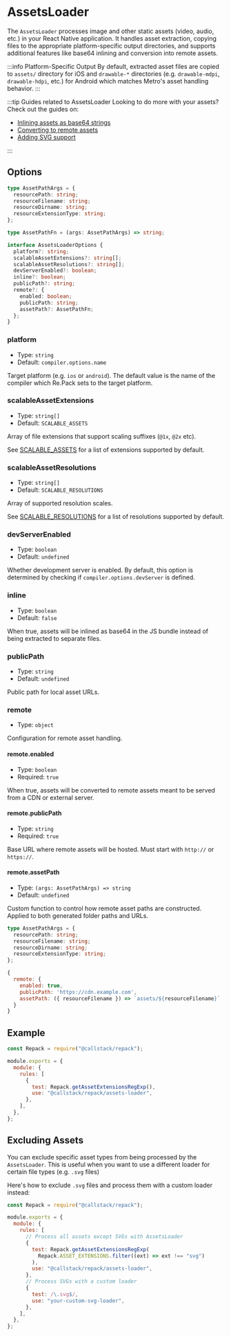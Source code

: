 # AssetsLoader

The `AssetsLoader` processes image and other static assets (video, audio, etc.) in your React Native application. It handles asset extraction, copying files to the appropriate platform-specific output directories, and supports additional features like base64 inlining and conversion into remote assets.

:::info Platform-Specific Output
By default, extracted asset files are copied to `assets/` directory for iOS and `drawable-*` directories (e.g. `drawable-mdpi`, `drawable-hdpi`, etc.) for Android which matches Metro's asset handling behavior.
:::

:::tip Guides related to AssetsLoader
Looking to do more with your assets? Check out the guides on:

- [Inlining assets as base64 strings](../guides/inline-assets)
- [Converting to remote assets](../guides/remote-assets)
- [Adding SVG support](../guides/svg)

:::

## Options

```ts
type AssetPathArgs = {
  resourcePath: string;
  resourceFilename: string;
  resourceDirname: string;
  resourceExtensionType: string;
};

type AssetPathFn = (args: AssetPathArgs) => string;

interface AssetsLoaderOptions {
  platform?: string;
  scalableAssetExtensions?: string[];
  scalableAssetResolutions?: string[];
  devServerEnabled?: boolean;
  inline?: boolean;
  publicPath?: string;
  remote?: {
    enabled: boolean;
    publicPath: string;
    assetPath?: AssetPathFn;
  };
}
```

### platform

- Type: `string`
- Default: `compiler.options.name`

Target platform (e.g. `ios` or `android`). The default value is the name of the compiler which Re.Pack sets to the target platform.

### scalableAssetExtensions

- Type: `string[]`
- Default: `SCALABLE_ASSETS`

Array of file extensions that support scaling suffixes (`@1x`, `@2x` etc).

See [SCALABLE_ASSETS](/api/utils/constants#scalable_assets) for a list of extensions supported by default.

### scalableAssetResolutions

- Type: `string[]`
- Default: `SCALABLE_RESOLUTIONS`

Array of supported resolution scales.

See [SCALABLE_RESOLUTIONS](/api/utils/constants#scalable_resolutions) for a list of resolutions supported by default.

### devServerEnabled

- Type: `boolean`
- Default: `undefined`

Whether development server is enabled. By default, this option is determined by checking if `compiler.options.devServer` is defined.

### inline

- Type: `boolean`
- Default: `false`

When true, assets will be inlined as base64 in the JS bundle instead of being extracted to separate files.

### publicPath

- Type: `string`
- Default: `undefined`

Public path for local asset URLs.

### remote

- Type: `object`

Configuration for remote asset handling.

#### remote.enabled

- Type: `boolean`
- Required: `true`

When true, assets will be converted to remote assets meant to be served from a CDN or external server.

#### remote.publicPath

- Type: `string`
- Required: `true`

Base URL where remote assets will be hosted. Must start with `http://` or `https://`.

#### remote.assetPath

- Type: `(args: AssetPathArgs) => string`
- Default: `undefined`

Custom function to control how remote asset paths are constructed. Applied to both generated folder paths and URLs.

```ts
type AssetPathArgs = {
  resourcePath: string;
  resourceFilename: string;
  resourceDirname: string;
  resourceExtensionType: string;
};
```

```js
{
  remote: {
    enabled: true,
    publicPath: 'https://cdn.example.com',
    assetPath: ({ resourceFilename }) => `assets/${resourceFilename}`
  }
}
```

## Example

```js title="rspack.config.cjs"
const Repack = require("@callstack/repack");

module.exports = {
  module: {
    rules: [
      {
        test: Repack.getAssetExtensionsRegExp(),
        use: "@callstack/repack/assets-loader",
      },
    ],
  },
};
```

## Excluding Assets

You can exclude specific asset types from being processed by the `AssetsLoader`. This is useful when you want to use a different loader for certain file types (e.g. `.svg` files)

Here's how to exclude `.svg` files and process them with a custom loader instead:

```js title="rspack.config.cjs"
const Repack = require("@callstack/repack");

module.exports = {
  module: {
    rules: [
      // Process all assets except SVGs with AssetsLoader
      {
        test: Repack.getAssetExtensionsRegExp(
          Repack.ASSET_EXTENSIONS.filter((ext) => ext !== "svg")
        ),
        use: "@callstack/repack/assets-loader",
      },
      // Process SVGs with a custom loader
      {
        test: /\.svg$/,
        use: "your-custom-svg-loader",
      },
    ],
  },
};
```
